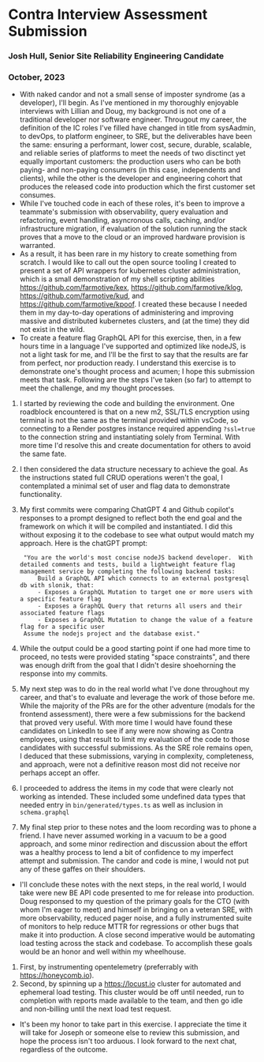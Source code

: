 # Contra Interview Assessment Submission

### Josh Hull, Senior Site Reliability Engineering Candidate
### October, 2023

- With naked candor and not a small sense of imposter syndrome (as a developer), I'll begin.  As I've mentioned in my thoroughly enjoyable interviews with Lillian and Doug, my background is not one of a traditional developer nor software engineer.  Througout my career, the definition of the IC roles I've filled have changed in title from sysAadmin, to devOps, to platform engineer, to SRE, but the deliverables have been the same: ensuring a performant, lower cost, secure, durable, scalable, and reliable series of platforms to meet the needs of two disctinct yet equally important customers: the production users who can be both paying- and non-paying consumers (in this case, independents and clients), while the other is the developer and engineering cohort that produces the released code into production which the first customer set consumes.
- While I've touched code in each of these roles, it's been to improve a teammate's submission with observability, query evaluation and refactoring, event handling, asyncronous calls, caching, and/or infrastructure migration, if evaluation of the solution running the stack proves that a move to the cloud or an improved hardware provision is warranted.
- As a result, it has been rare in my history to create something from scratch.  I would like to call out the open source tooling I created to present a set of API wrappers for kubernetes cluster administration, which is a small demonstration of my shell scripting abilities https://github.com/farmotive/kex, https://github.com/farmotive/klog, https://github.com/farmotive/kud, and https://github.com/farmotive/kpoof.  I created these because I needed them in my day-to-day operations of administering and improving massive and distributed kubernetes clusters, and (at the time) they did not exist in the wild.
- To create a feature flag GraphQL API for this exercise, then, in a few hours time in a language I've supported and optimized like nodeJS, is not a light task for me, and I'll be the first to say that the results are far from perfect, nor production ready.  I understand this exercise is to demonstrate one's thought process and acumen; I hope this submission meets that task.  Following are the steps I've taken (so far) to attempt to meet the challenge, and my thought processes.
1. I started by reviewing the code and building the environment.  One roadblock encountered is that on a new m2, SSL/TLS encryption using terminal is not the same as the terminal provided within vsCode, so connecting to a Render postgres instance required appending `?ssl=true` to the connection string and instantiating solely from Terminal.  With more time I'd resolve this and create documentation for others to avoid the same fate.
1. I then considered the data structure necessary to achieve the goal.  As the instructions stated full CRUD operations weren't the goal, I contemplated a minimal set of user and flag data to demonstrate functionality.
1. My first commits were comparing ChatGPT 4 and Github copilot's responses to a prompt designed to reflect both the end goal and the framework on which it will be compiled and instantiated.  I did this without exposing it to the codebase to see what output would match my approach.  Here is the chatGPT prompt: 

        "You are the world's most concise nodeJS backend developer.  With detailed comments and tests, build a lightweight feature flag management service by completing the following backend tasks:
            Build a GraphQL API which connects to an external postgresql db with slonik, that:
            - Exposes a GraphQL Mutation to target one or more users with a specific feature flag
            - Exposes a GraphQL Query that returns all users and their associated feature flags
            - Exposes a GraphQL Mutation to change the value of a feature flag for a specific user
        Assume the nodejs project and the database exist."

1. While the output could be a good starting point if one had more time to proceed, no tests were provided stating "space constraints", and there was enough drift from the goal that I didn't desire shoehorning the response into my commits.
1. My next step was to do in the real world what I've done throughout my career, and that's to evaluate and leverage the work of those before me.  While the majority of the PRs are for the other adventure (modals for the frontend assessment), there were a few submissions for the backend that proved very useful.  With more time I would have found these candidates on LinkedIn to see if any were now showing as Contra employees, using that result to limit my evaluation of the code to those candidates with successful submissions.  As the SRE role remains open, I deduced that these submissions, varying in complexity, completeness, and approach, were not a definitive reason most did not receive nor perhaps accept an offer.
1. I proceeded to address the items in my code that were clearly not working as intended.  These included some undefined data types that needed entry in `bin/generated/types.ts` as well as inclusion in `schema.graphql`
1. My final step prior to these notes and the loom recording was to phone a friend.  I have never assumed working in a vacuum to be a good approach, and some minor redirection and discussion about the effort was a healthy process to lend a bit of confidence to my imperfect attempt and submission.  The candor and code is mine, I would not put any of these gaffes on their shoulders.

- I'll conclude these notes with the next steps, in the real world, I would take were new BE API code presented to me for release into production.  Doug responsed to my question of the primary goals for the CTO (with whom I'm eager to meet) and himself in bringing on a veteran SRE, with more observability, reduced pager noise, and a fully instrumented suite of monitors to help reduce MTTR for regressions or other bugs that make it into production.  A close second imperative would be automating load testing across the stack and codebase.  To accomplish these goals would be an honor and well within my wheelhouse.  
1. First, by instrumenting opentelemetry (preferrably with https://honeycomb.io). 
1. Second, by spinning up a https://locust.io cluster for automated and ephemeral load testing. This cluster would be off until needed, run to completion with reports made available to the team, and then go idle and non-billing until the next load test request.

- It's been my honor to take part in this exercise. I appreciate the time it will take for Joseph or someone else to review this submission, and hope the process isn't too arduous. I look forward to the next chat, regardless of the outcome. 